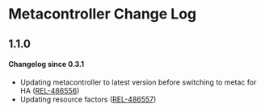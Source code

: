 # Metacontroller Change Log

## 1.1.0
#### Changelog since 0.3.1
- Updating metacontroller to latest version before switching to metac for HA ([REL-486556](https://jira.kcura.com/browse/REL-486556))
- Updating resource factors ([REL-486557](https://jira.kcura.com/browse/REL-486557))
